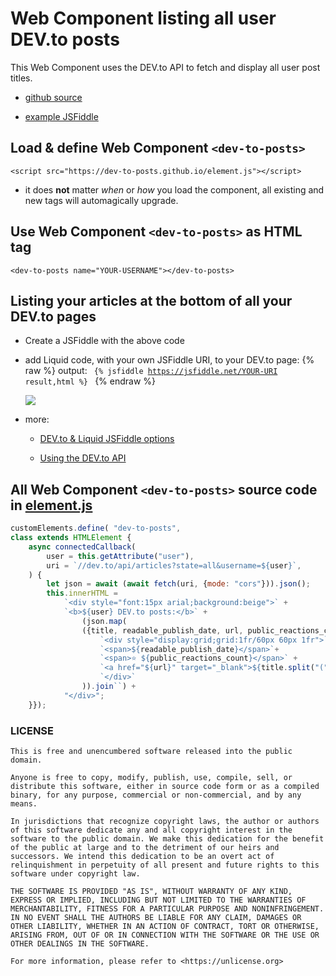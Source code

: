 # Web Component listing all user DEV.to posts

This Web Component uses the DEV.to API to fetch and display all user post titles.

* [github source](https://github.com/dev-to-posts/dev-to-posts.github.io)

* [example JSFiddle](https://jsfiddle.net/WebComponents/ezpqhj69/)

## Load & define Web Component ``<dev-to-posts>``

```
<script src="https://dev-to-posts.github.io/element.js"></script>
```

* it does **not** matter _when_ or _how_ you load the component, all existing and new tags will automagically upgrade.

## Use Web Component ``<dev-to-posts>`` as HTML tag

```
<dev-to-posts name="YOUR-USERNAME"></dev-to-posts>
```

## Listing your articles at the bottom of all your DEV.to pages

* Create a JSFiddle with the above code
* add Liquid code, with your own JSFiddle URI, to your DEV.to page:
{% raw %}
output:
    <code>
    {% jsfiddle https://jsfiddle.net/YOUR-URI result,html %}
    </code>
{% endraw %}

   ![](https://i.imgur.com/llLGPZi.png)

* more:
    * [DEV.to & Liquid JSFiddle options](https://dev.to/link2twenty/changelog-jsfiddle-liquid-tags-now-live-1d1b)

    * [Using the DEV.to API](https://dev.to/tmchuynh/get-devto-articles-using-dev-api-4oag
    )

## All Web Component ``<dev-to-posts>`` source code in [element.js](https://github.com/dev-to-posts/dev-to-posts.github.io/blob/main/element.js)

```javascript
customElements.define( "dev-to-posts",
class extends HTMLElement {
    async connectedCallback(
        user = this.getAttribute("user"),
        uri = `//dev.to/api/articles?state=all&username=${user}`,
    ) {
        let json = await (await fetch(uri, {mode: "cors"})).json();
        this.innerHTML = 
            `<div style="font:15px arial;background:beige">` +
            `<b>${user} DEV.to posts:</b>` +
                (json.map(
                ({title, readable_publish_date, url, public_reactions_count}) => (
                    `<div style="display:grid;grid:1fr/60px 60px 1fr">` +
                    `<span>${readable_publish_date}</span>`+
                    `<span>⭐ ${public_reactions_count}</span>` +
                    `<a href="${url}" target="_blank">${title.split("(")[0]}</a>` +
                    `</div>`
                )).join``) + 
            "</div>";
    }});
```

### LICENSE

```
This is free and unencumbered software released into the public domain.

Anyone is free to copy, modify, publish, use, compile, sell, or
distribute this software, either in source code form or as a compiled
binary, for any purpose, commercial or non-commercial, and by any
means.

In jurisdictions that recognize copyright laws, the author or authors
of this software dedicate any and all copyright interest in the
software to the public domain. We make this dedication for the benefit
of the public at large and to the detriment of our heirs and
successors. We intend this dedication to be an overt act of
relinquishment in perpetuity of all present and future rights to this
software under copyright law.

THE SOFTWARE IS PROVIDED "AS IS", WITHOUT WARRANTY OF ANY KIND,
EXPRESS OR IMPLIED, INCLUDING BUT NOT LIMITED TO THE WARRANTIES OF
MERCHANTABILITY, FITNESS FOR A PARTICULAR PURPOSE AND NONINFRINGEMENT.
IN NO EVENT SHALL THE AUTHORS BE LIABLE FOR ANY CLAIM, DAMAGES OR
OTHER LIABILITY, WHETHER IN AN ACTION OF CONTRACT, TORT OR OTHERWISE,
ARISING FROM, OUT OF OR IN CONNECTION WITH THE SOFTWARE OR THE USE OR
OTHER DEALINGS IN THE SOFTWARE.

For more information, please refer to <https://unlicense.org>

```